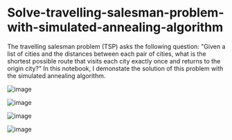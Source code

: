 # Solve-travelling-salesman-problem-with-simulated-annealing-algorithm

The travelling salesman problem (TSP) asks the following question: "Given a list of cities and the distances between each pair of cities, what is the shortest possible route that visits each city exactly once and returns to the origin city?" In this notebook, I demonstate the solution of this problem with the simulated annealing algorithm.

![image](https://github.com/hanfei1986/Solve-travelling-salesman-problem-with-simulated-annealing-algorithm/assets/59255164/1505dcc9-02fa-4ead-a369-e3c3868d36b4)

![image](https://github.com/hanfei1986/Solve-travelling-salesman-problem-with-simulated-annealing-algorithm/assets/59255164/513280dc-ccbc-4ea1-9fee-155bbe98cac1)



![image](https://github.com/hanfei1986/Solve-travelling-salesman-problem-with-simulated-annealing-algorithm/assets/59255164/05b34b0a-c391-4417-82c2-6b2c48a31d41)

![image](https://github.com/hanfei1986/Solve-travelling-salesman-problem-with-simulated-annealing-algorithm/assets/59255164/7e08d945-b6e3-44c7-9dfd-976d1fdd41ea)
